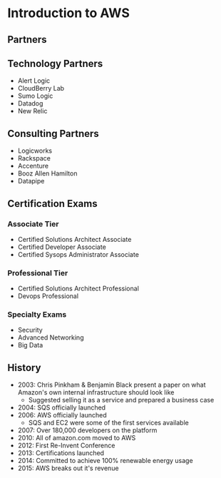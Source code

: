 # Introduction to AWS

## Partners

## Technology Partners

- Alert Logic
- CloudBerry Lab
- Sumo Logic
- Datadog
- New Relic

## Consulting Partners

- Logicworks
- Rackspace
- Accenture
- Booz Allen Hamilton
- Datapipe

## Certification Exams

### Associate Tier

- Certified Solutions Architect Associate
- Certified Developer Associate
- Certified Sysops Administrator Associate

### Professional Tier

- Certified Solutions Architect Professional
- Devops Professional

### Specialty Exams

- Security
- Advanced Networking
- Big Data

## History

- 2003: Chris Pinkham & Benjamin Black present a paper on what Amazon's own internal infrastructure should look like
    - Suggested selling it as a service and prepared a business case
- 2004: SQS officially launched
- 2006: AWS officially launched
    - SQS and EC2 were some of the first services available
- 2007: Over 180,000 developers on the platform
- 2010: All of amazon.com moved to AWS
- 2012: First Re-Invent Conference
- 2013: Certifications launched
- 2014: Committed to achieve 100% renewable energy usage
- 2015: AWS breaks out it's revenue
